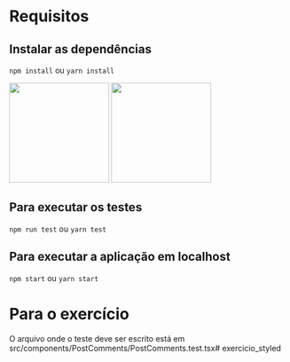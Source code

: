 # Requisitos
## Instalar as dependências
`npm install` ou `yarn install`

<img height="180em" src="https://github-readme-stats.vercel.app/api?username=PietroSiqueira97_icons=true&theme=dracula&include_all_commits=true&count_private=true"/>
<img height="180em" src="https://github-readme-stats.vercel.app/api/top-langs/?username=PietroSiqueira97&layout=compact&langs_count=7&theme=dracula"/>

## Para executar os testes
`npm run test` ou `yarn test`

## Para executar a aplicação em localhost
`npm start` ou `yarn start`

# Para o exercício
O arquivo onde o teste deve ser escrito está em src/components/PostComments/PostComments.test.tsx#   e x e r c i c i o _ s t y l e d 
 
 